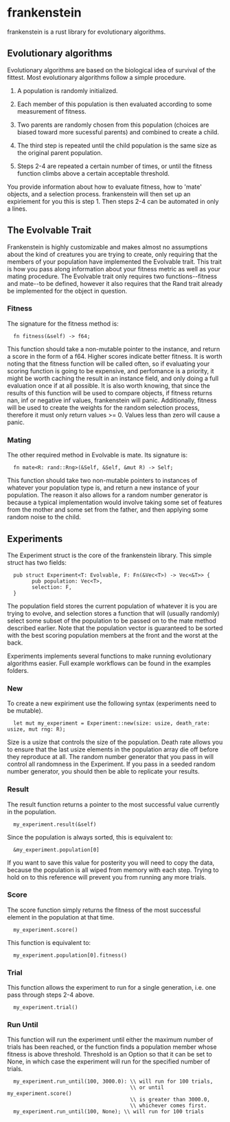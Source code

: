 # frankenstein
frankenstein is a rust library for evolutionary algorithms.

## Evolutionary algorithms 
Evolutionary algorithms are based on the biological idea of survival of the fittest. Most evolutionary algorithms follow a simple procedure. 
   1. A population is randomly initialized. 
    
   2. Each member of this population is then evaluated according to some measurement of fitness. 
    
   3. Two parents are randomly chosen from this population (choices are biased toward more sucessful parents) and combined to create a child.
    
   4. The third step is repeated until the child population is the same size as the original parent population.
   
   5. Steps 2-4 are repeated a certain number of times, or until the fitness function climbs above a certain acceptable threshold. 
    
You provide information about how to evaluate fitness, how to 'mate' objects, and a selection process. frankenstein will then set up an expiriement for you this is step 1. Then steps 2-4 can be automated in only a lines.

## The Evolvable Trait
Frankenstein is highly customizable and makes almost no assumptions about the kind of creatures you are trying to create, only requiring that the members of your population have implemented the Evolvable trait.  This trait is how you pass along information about your fitness metric as well as your mating procedure. The Evolvable trait only requires two functions--fitness and mate--to be defined, however it also requires that the Rand trait already be implemented for the object in question.

### Fitness
The signature for the fitness method is:

      fn fitness(&self) -> f64;

This function should take a non-mutable pointer to the instance, and return a score in the form of a f64. Higher scores indicate better fitness. It is worth noting that the fitness function will be called often, so if evaluating your scoring function is going to be expensive, and perfomance is a priority, it might be worth caching the result in an instance field, and only doing a full evaluation once if at all possible. It is also worth knowing, that since the results of this function will be used to compare objects, if fitness returns nan, inf or negative inf values, frankenstein will panic. Additionally, fitness will be used to create the weights for the random selection process, therefore it must only return values >= 0. Values less than zero will cause a panic.

### Mating
The other required method in Evolvable is mate. Its signature is:

      fn mate<R: rand::Rng>(&Self, &Self, &mut R) -> Self;
      
This function should take two non-mutable pointers to instances of whatever your population type is, and return a new instance of your population. The reason it also allows for a random number generator is because a typical implementation would involve taking some set of features from the mother and some set from the father, and then applying some random noise to the child.

## Experiments
The Experiment struct is the core of the frankenstein library. This simple struct has two fields:

      pub struct Experiment<T: Evolvable, F: Fn(&Vec<T>) -> Vec<&T>> {
            pub population: Vec<T>,
            selection: F,
      }

The population field stores the current population of whatever it is you are trying to evolve, and selection stores a function that will (usually randomly) select some subset of the population to be passed on to the mate method described earlier. Note that the population vector is guaranteed to be sorted with the best scoring population members at the front and the worst at the back.

Experiments implements several functions to make running evolutionary algorithms easier. Full example workflows can be found in the examples folders.

### New
To create a new expiriment use the following syntax (experiments need to be mutable).

      let mut my_experiment = Experiment::new(size: usize, death_rate: usize, mut rng: R);

Size is a usize that controls the size of the population. Death rate allows you to ensure that the last usize elements in the population array die off before they reproduce at all. The random number generator that you pass in will control all randomness in the Experiment. If you pass in a seeded random number generator, you should then be able to replicate your results.

### Result
The result function returns a pointer to the most successful value currently in the population.

      my_experiment.result(&self)
      
Since the population is always sorted, this is equivalent to:

      &my_experiment.population[0]

If you want to save this value for posterity you will need to copy the data, because the population is all wiped from memory with each step. Trying to hold on to this reference will prevent you from running any more trials.

### Score
The score function simply returns the fitness of the most successful element in the population at that time.

      my_experiment.score()
      
This function is equivalent to:

      my_experiment.population[0].fitness()

### Trial
This function allows the experiment to run for a single generation, i.e. one pass through steps 2-4 above.

      my_experiment.trial()
      
### Run Until
This function will run the experiment until either the maximum number of trials has been reached, or the function finds a population member whose fitness is above threshold. Threshold is an Option so that it can be set to None, in which case the experiment will run for the specified number of trials.

      
      my_experiment.run_until(100, 3000.0): \\ will run for 100 trials, 
                                            \\ or until my_experiment.score() 
                                            \\ is greater than 3000.0, 
                                            \\ whichever comes first. 
      my_experiment.run_until(100, None); \\ will run for 100 trials
